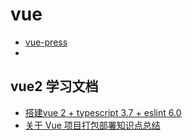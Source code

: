 # vue

- [vue-press](https://walure.gitee.io/vue-press)
- [](https://walure.gitee.io/vue-press/vue2)

## vue2 学习文档

- [搭建vue 2 + typescript 3.7 + eslint 6.0](https://www.jianshu.com/p/39261c02c6db)
- [关于 Vue 项目打包部署知识点总结](https://mp.weixin.qq.com/s/FwmV9lNWsogWJNyBvL_5XA)
